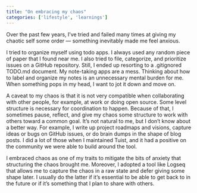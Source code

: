 ```yaml
---
title: "On embracing my chaos"
categories: ['lifestyle', 'learnings']
---
```


Over the past few years, I’ve tried and failed many times at giving my chaotic self some order — something inevitably made me feel anxious.

I tried to organize myself using todo apps. I always used any random piece of paper that I found near me. I also tried to file, categorize, and prioritize issues on a GitHub repository. Still, I ended up resorting to a .gitignored TODO.md document. My note-taking apps are a mess. Thinking about how to label and organize my notes is an unnecessary mental burden for me. When something pops in my head, I want to jot it down and move on.

A caveat to my chaos is that it is not very compatible when collaborating with other people, for example, at work or doing open source. Some level structure is necessary for coordination to happen. Because of that, I sometimes pause, reflect, and give my chaos some structure to work with others toward a common goal. It’s not natural to me, but I don’t know about a better way. For example, I write up project roadmaps and visions, capture ideas or bugs on GitHub issues, or do brain dumps in the shape of blog posts. I did a lot of those when I maintained Tuist, and it had a positive on the community we were able to build around the tool.

I embraced chaos as one of my traits to mitigate the bits of anxiety that structuring the chaos brought me. Moreover, I adopted a tool like Logseq that allows me to capture the chaos in a raw state and defer giving some shape later. I usually do the latter if it’s essential to be able to get back to in the future or if it’s something that I plan to share with others.



